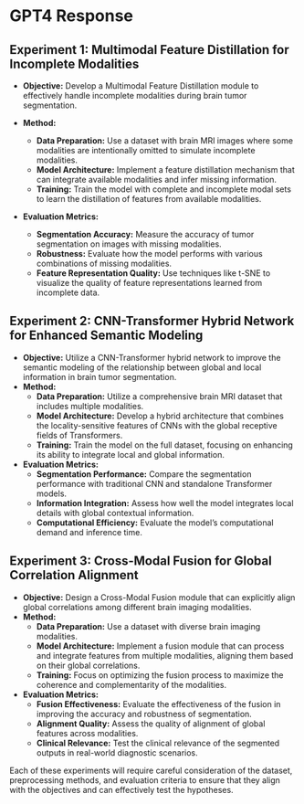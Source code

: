 # GPT4 Response

## Experiment 1: Multimodal Feature Distillation for Incomplete Modalities

- **Objective:** Develop a Multimodal Feature Distillation module to effectively handle incomplete modalities during brain tumor segmentation.

- **Method:**
  - **Data Preparation:** Use a dataset with brain MRI images where some modalities are intentionally omitted to simulate incomplete modalities.
  - **Model Architecture:** Implement a feature distillation mechanism that can integrate available modalities and infer missing information.
  - **Training:** Train the model with complete and incomplete modal sets to learn the distillation of features from available modalities.

- **Evaluation Metrics:**
  - **Segmentation Accuracy:** Measure the accuracy of tumor segmentation on images with missing modalities.
  - **Robustness:** Evaluate how the model performs with various combinations of missing modalities.
  - **Feature Representation Quality:** Use techniques like t-SNE to visualize the quality of feature representations learned from incomplete data.

## Experiment 2: CNN-Transformer Hybrid Network for Enhanced Semantic Modeling

- **Objective:** Utilize a CNN-Transformer hybrid network to improve the semantic modeling of the relationship between global and local information in brain tumor segmentation.
- **Method:**
  - **Data Preparation:** Utilize a comprehensive brain MRI dataset that includes multiple modalities.
  - **Model Architecture:** Develop a hybrid architecture that combines the locality-sensitive features of CNNs with the global receptive fields of Transformers.
  - **Training:** Train the model on the full dataset, focusing on enhancing its ability to integrate local and global information.
- **Evaluation Metrics:**
  - **Segmentation Performance:** Compare the segmentation performance with traditional CNN and standalone Transformer models.
  - **Information Integration:** Assess how well the model integrates local details with global contextual information.
  - **Computational Efficiency:** Evaluate the model’s computational demand and inference time.

## Experiment 3: Cross-Modal Fusion for Global Correlation Alignment

- **Objective:** Design a Cross-Modal Fusion module that can explicitly align global correlations among different brain imaging modalities.
- **Method:**
  - **Data Preparation:** Use a dataset with diverse brain imaging modalities.
  - **Model Architecture:** Implement a fusion module that can process and integrate features from multiple modalities, aligning them based on their global correlations.
  - **Training:** Focus on optimizing the fusion process to maximize the coherence and complementarity of the modalities.
- **Evaluation Metrics:**
  - **Fusion Effectiveness:** Evaluate the effectiveness of the fusion in improving the accuracy and robustness of segmentation.
  - **Alignment Quality:** Assess the quality of alignment of global features across modalities.
  - **Clinical Relevance:** Test the clinical relevance of the segmented outputs in real-world diagnostic scenarios.

Each of these experiments will require careful consideration of the dataset, preprocessing methods, and evaluation criteria to ensure that they align with the objectives and can effectively test the hypotheses.